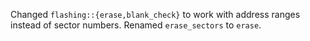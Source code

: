 Changed `flashing::{erase,blank_check}` to work with address ranges instead of sector numbers. Renamed `erase_sectors` to `erase`.